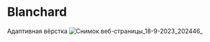 # Blanchard
Адаптивная вёрстка
![Снимок веб-страницы_18-9-2023_202446_](https://github.com/Lim0naDK/Blanchard/assets/145338529/f10405e1-6dd6-49e3-be20-a9871f2661dd)

